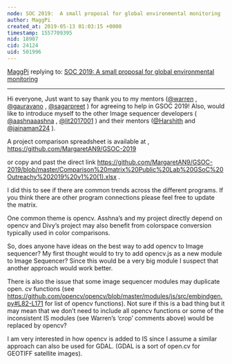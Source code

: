 ```yaml
---
node: SOC 2019:  A small proposal for global environmental monitoring 
author: MaggPi
created_at: 2019-05-13 01:03:15 +0000
timestamp: 1557709395
nid: 18907
cid: 24124
uid: 501996
---
```




[MaggPi](../profile/MaggPi) replying to: [SOC 2019:  A small proposal for global environmental monitoring ](../notes/MaggPi/03-30-2019/soc-2019-a-small-proposal-for-global-environmental-monitoring)

----
 Hi everyone, 
Just want to say thank you to my mentors   ([@warren](/profile/warren) ,   [@gauravano](/profile/gauravano) , [@sagarpreet](/profile/sagarpreet) ) for agreeing to help in GSOC 2019!   Also, would like to introduce myself to the other Image sequencer developers ( [@aashnaaashna](/profile/aashnaaashna)  , [@lit2017001](/profile/lit2017001) ) and their mentors ([@Harshith](/profile/Harshith) and [@jainaman224](/profile/jainaman224) ).

A project comparison spreadsheet is available at ,  https://github.com/MargaretAN9/GSOC-2019

or copy and past the direct link   https://github.com/MargaretAN9/GSOC-2019/blob/master/Comparison%20matrix%20Public%20Lab%20GSoC%20Outreachy%202019%20v1%20(1).xlsx  .


 I did this to see if there are  common trends across the different programs.       If you think there are other program connections please feel free to update the matrix.  

One common theme is opencv.   Asshna’s and my project directly depend on opencv and Divy’s project may also benefit  from colorspace conversion typically used  in color comparisons.

So, does anyone have ideas  on the best way to add opencv to Image sequencer?   My first thought would to try to add opencv.js as a new module to Image  Sequencer?     Since this  would be a very  big module I suspect that another approach would work better. 

 There is  also the issue   that some image sequencer  modules may duplicate open. cv functions (see https://github.com/opencv/opencv/blob/master/modules/js/src/embindgen.py#L82-L171  for list of opencv functions).  Not sure if this is a bad thing but it may mean that we don’t need to include all opencv functions or some of the  inconsistent   IS modules (see Warren’s ‘crop’  comments above) would be replaced by opencv? 

I am very interested in how opencv is added to IS since I assume a similar approach can also be used for GDAL.   (GDAL is a sort of open.cv for GEOTIFF satellite images). 
